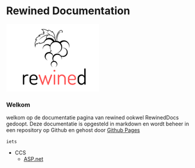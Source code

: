 <link rel="icon" type="image/png" sizes="32x32" href="media/logo/favicon-32x32.png">




# Rewined Documentation
![Rewined](media/logo/rewined_logo_s.png)

### Welkom

welkom op de documentatie pagina van rewined ookwel RewinedDocs gedoopt.
Deze documentatie is opgesteld in markdown en wordt beheer in een repository op Github en gehost door
[Github Pages](https://rob-van-looveren.github.io/RewinedDocs/)

```
iets

```

* CCS
     * [ASP.net](content/css/asp_dotnet)
